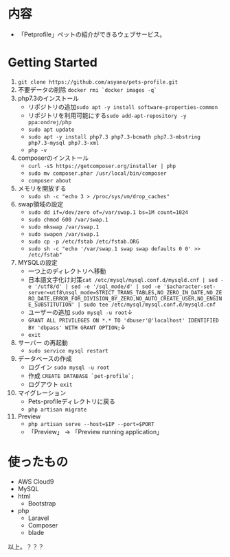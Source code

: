 # 内容

- 「Petprofile」ペットの紹介ができるウェブサービス。

# Getting Started

1. `git clone https://github.com/asyano/pets-profile.git`
1. 不要データの削除 ```docker rmi `docker images -q` ```
1. php7.3のインストール
    - リポジトリの追加`sudo apt -y install software-properties-common`
    - リポジトリを利用可能にする`sudo add-apt-repository -y ppa:ondrej/php`
    - `sudo apt update`
    - `sudo apt -y install php7.3 php7.3-bcmath php7.3-mbstring php7.3-mysql php7.3-xml`
    - `php -v`
1. composerのインストール
    - `curl -sS https://getcomposer.org/installer | php`
    - `sudo mv composer.phar /usr/local/bin/composer`
    - `composer about`
1. メモリを開放する
    - `sudo sh -c "echo 3 > /proc/sys/vm/drop_caches"`
1. swap領域の設定
    - ```sudo dd if=/dev/zero of=/var/swap.1 bs=1M count=1024```
    - ```sudo chmod 600 /var/swap.1```
    - `sudo mkswap /var/swap.1`
    - `sudo swapon /var/swap.1`
    - `sudo cp -p /etc/fstab /etc/fstab.ORG`
    - `sudo sh -c "echo '/var/swap.1 swap swap defaults 0 0' >> /etc/fstab"`
1. MYSQLの設定
    - 一つ上のディレクトリへ移動
    - 日本語文字化け対策`cat /etc/mysql/mysql.conf.d/mysqld.cnf | sed -e '/utf8/d' | sed -e '/sql_mode/d' | sed -e '$acharacter-set-server=utf8\nsql_mode=STRICT_TRANS_TABLES,NO_ZERO_IN_DATE,NO_ZERO_DATE,ERROR_FOR_DIVISION_BY_ZERO,NO_AUTO_CREATE_USER,NO_ENGINE_SUBSTITUTION' | sudo tee /etc/mysql/mysql.conf.d/mysqld.cnf`
    - ユーザーの追加 `sudo mysql -u root`↓
    - `GRANT ALL PRIVILEGES ON *.* TO 'dbuser'@'localhost' IDENTIFIED BY 'dbpass' WITH GRANT OPTION;`↓
    - `exit`
1. サーバー の再起動
    - `sudo service mysql restart`
1. データベースの作成
    - ログイン `sudo mysql -u root`
    - 作成 ```CREATE DATABASE `pet-profile`; ```
    - ログアウト `exit`
1. マイグレーション
    - Pets-profileディレクトリに戻る
    - `php artisan migrate`
1. Preview
    - `php artisan serve --host=$IP --port=$PORT`
    - 「Preview」 -> 「Preview running application」

# 使ったもの

- AWS Cloud9
- MySQL
- html
    - Bootstrap
- php
    - Laravel
    - Composer
    - blade

以上。？？？
